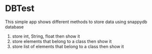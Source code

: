 # DBTest
This simple app shows different methods to store data using snappydb database
1. store int, String, float then show it
2. store elements that belong to a class then show it
3. store list of elements that belong to a class then show it

